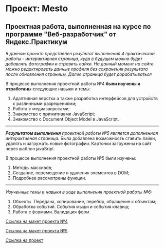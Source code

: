 # Проект: Mesto

## Проектная работа, выполненная на курсе по программе "Веб-разработчик" от Яндекс.Практикум  

*В данном проекте представлен результат выполнения 4 практической работы - интерактивная страница, куда в будущем можно будет добавлять фотографии и стравить лайки. На данный момент на сайте можно редактировать данные профиля без сохранения результата после обновления страницы. Далее страница будет дорабатываться*  
  
В процессе выполнения проектной работы №4 __были изучены и отработаны__ следующие навыки и темы:  
1. Адаптивная верстка а также разработка интерфейсов для устройств с различными разрешениями;
2. Работа с медиазапросами;
3. Знакомство с примитивами JavaScript;
4. Знакомство с Document Object Model в JavaScript.
_____
*__Результатом выполнения__ проектной работы №5 является дополненная интерактивная страница.*
Была добавлена возможность ставить лайки, удалять и загружать новые фотографии. Карточки загружены на сайт через шаблон javaSript.

В процессе выполнения проектной работы №5 были изучены:
1. Методы массивов;
2. Создание, перемещение и удаления элементов в DOM;
3. Подробнее рассмотрены функции.
_____
*Изученные темы и навыки  в ходе выполнения проектной работы №6:*
1. Объекты. Передача, копирование, перебор, обращение к объектам;
2. Обработка событий. События мыши и события клавиш;
3. Работа с формами. Валидация форм.
   
[Ссылка на макет проекта №4](https://www.figma.com/file/2cn9N9jSkmxD84oJik7xL7/JavaScript.-Sprint-4?node-id=0%3A1)

[Ссылка на макет проекта №5](https://www.figma.com/file/bjyvbKKJN2naO0ucURl2Z0/JavaScript.-Sprint-5?node-id=0%3A1&t=BshfGKixMYWLbeGz-0)

[Ссылка на проект](https://chill-peppa.github.io/mesto/index.html)



